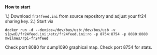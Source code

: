 **How to start**

1.) Download `fr24feed.ini` from source repository and adjust your fr24 sharing key.
2.) Start via
```
docker run -d --device=/dev/bus/usb:/dev/bus/usb -v $(pwd)/fr24feed.ini:/etc/fr24feed.ini:ro -p 8754:8754 -p 8080:8080 mwilmes/rpi-fr24feed
```
  
  
Check port 8080 for dump1090 graphical map.
Check port 8754 for stats.
